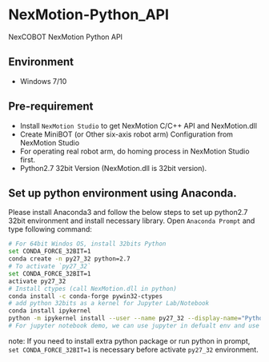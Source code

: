 # NexMotion-Python_API
NexCOBOT NexMotion Python API

## Environment
* Windows 7/10

## Pre-requirement
* Install `NexMotion Studio` to get NexMotion C/C++ API and NexMotion.dll
* Create MiniBOT (or Other six-axis robot arm) Configuration from NexMotion Studio
* For operating real robot arm, do homing process in NexMotion Studio first.
* Python2.7 32bit Version (NexMotion.dll is 32bit version).

## Set up python environment using Anaconda.
Please install Anaconda3 and follow the below steps to set up python2.7 32bit environment and install necessary library.
Open `Anaconda Prompt` and type following command:
``` bash
# For 64bit Windos OS, install 32bits Python
set CONDA_FORCE_32BIT=1
conda create -n py27_32 python=2.7
# To activate `py27_32`
set CONDA_FORCE_32BIT=1
activate py27_32
# Install ctypes (call NexMotion.dll in python)
conda install -c conda-forge pywin32-ctypes
# add python 32bits as a kernel for Jupyter Lab/Notebook
conda install ipykernel
python -m ipykernel install --user --name py27_32 --display-name="Python 2.7 32bits"
# For jupyter notebook demo, we can use jupyter in defualt env and use py27_32 as a kernel. 
```

note: If you need to install extra python package or run python in prompt, `set CONDA_FORCE_32BIT=1` is necessary before activate `py27_32` environment.
